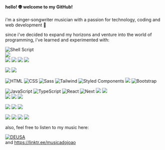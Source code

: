 #### hello! 👽 welcome to my GitHub!
i'm a singer-songwriter musician with a passion for technology, coding and web development 🤖</p>
since i've decided to expand my horizons and venture into the world of programming, i've learned and experimented with:</p>
<p>
  <img src="https://img.shields.io/badge/Shell_Script-121011?style=flat&logo=gnu-bash&logoColor=white" alt="Shell Script" />
  <br>
  <img src="https://img.shields.io/badge/GIT-E44C30?style=flat&logo=git&logoColor=white" />
  <br>
  <img src="https://img.shields.io/badge/Oracle-F80000?style=flat&logo=Oracle&logoColor=white" />
  <img src="https://img.shields.io/badge/MariaDB-003545?style=flat&logo=mariadb&logoColor=white" />
  <img src="https://img.shields.io/badge/MySQL-4AB7F1?style=flat&logo=mysql&logoColor=white" />
  <img src="https://img.shields.io/badge/SQLite-07405E?style=flat&logo=sqlite&logoColor=white" />
</p>
<p>
  <img src="https://img.shields.io/badge/C-00599C?style=flat&logo=c&logoColor=white" />
  <img src="https://img.shields.io/badge/Java-ED8B00?style=flat&logo=openjdk&logoColor=white" />
  
</p>
<p>
  <img src="https://img.shields.io/badge/-HTML-F5BB80?style=flat&logo=HTML5" alt="HTML" />
  <img src="https://img.shields.io/badge/-CSS-FFFFFF?style=flat&logo=CSS3&logoColor=1572B6" alt="CSS" />
  <img src="https://img.shields.io/badge/-Sass-CC6699?style=flat&logo=sass&logoColor=white" alt="Sass" />
  <img src="https://img.shields.io/badge/Tailwind_CSS-38B2AC?style=flat&logo=tailwind-css&logoColor=white" alt="Tailwind" />
  <img src="https://img.shields.io/badge/styled--components-DB7093?style=flat&logo=styled-components&logoColor=white" alt="Styled Components" />
  <img src="https://img.shields.io/badge/Material--UI-0081CB?style=flat&logo=material-ui&logoColor=white" />
  <img src="https://img.shields.io/badge/Bootstrap-563D7C?style=flat&logo=bootstrap&logoColor=white" alt="Bootstrap" /> 
</p>
<p> 
  <img src="https://img.shields.io/badge/JavaScript-F7DF1E?style=flat&logo=javascript&logoColor=black" alt="JavaScript" />
  <img src="https://img.shields.io/badge/TypeScript-007ACC?style=flat&logo=typescript&logoColor=white" alt="TypeScript" />
  <img src="https://img.shields.io/badge/-React-333333?style=flat&logo=react" alt="React" />
  <img src="https://img.shields.io/badge/Next.js-000000?style=flat&logo=vercel&logoColor=white" alt="Next" />
  <img src="https://img.shields.io/badge/Express.js-79D442?style=flat" />
  <img src="https://img.shields.io/badge/Node.js-43853D?style=flat&logo=node.js&logoColor=white" />
<br>
  <img src="https://img.shields.io/badge/Redux-593D88?style=flat&logo=redux&logoColor=white" />
  <img src="https://img.shields.io/badge/React_Router-CA4245?style=flat&logo=react-router&logoColor=white" />
  <img src="https://img.shields.io/badge/jQuery-0769AD?style=flat&logo=jquery&logoColor=white" />
</p>
<p>
  <img src="https://img.shields.io/badge/eslint-3A33D1?style=flat&logo=eslint&logoColor=white" />
  <img src="https://img.shields.io/badge/prettier-1A2C34?style=flat&logo=prettier&logoColor=F7BA3E" />
  <img src="https://img.shields.io/badge/Jest-323330?style=flat&logo=Jest&logoColor=white" />
</p>
<p>
  <img src="https://aleen42.github.io/badges/src/photoshop.svg" />
  <img src="https://aleen42.github.io/badges/src/premiere.svg" />
  <img src="https://aleen42.github.io/badges/src/flash.svg" />
  <img src="https://aleen42.github.io/badges/src/dreamweaver.svg" />
</p>

<p>also, feel free to listen to my music here:</p>

[![DEUSA](https://img.shields.io/badge/DEUSA-FF0000?style=flat&logo=youtube&logoColor=white)](https://www.youtube.com/DEUSA)
<br>
and https://linktr.ee/musicadojoao

<!---
jrochafonso/jrochafonso is a ✨ special ✨ repository because its `README.md` (this file) appears on your GitHub profile.
You can click the Preview link to take a look at your changes.
--->

